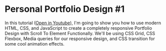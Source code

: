 # Personal Portfolio Design #1
In this tutorial ([Open in Youtube](https://youtu.be/@althafsamp18)), I'm going to show you how to use modern HTML, CSS, and JavaScript to create a completely responsive Portfolio Design with Scroll To Element Functionally. We'll be using CSS Grid, CSS Flexbox, Media queries for our responsive design, and CSS  transition for some cool animation effects.
